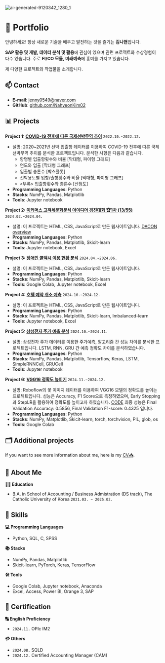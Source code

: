 ![ai-generated-9120342_1280_1](https://github.com/user-attachments/assets/36380bee-da14-4856-ba32-e40ce94ea2c7)
# 📌 Portfolio
안녕하세요! 항상 새로운 기술을 배우고 발전하는 것을 즐기는 **김나현**입니다.

**SAP 활용 및 개발, 데이터 분석 및 활용**에 관심이 있으며 관련 프로젝트와 수상경험이 다수 있습니다. 주로 **FI/CO 모듈, 미래예측**에 흥미를 가지고 있습니다.

제 다양한 프로젝트와 작업물을 소개합니다.

## 📫 Contact
- **E-mail**: [jenny0549@naver.com](mailto:jenny0549@naver.com)
- **GitHub**: [github.com/NahyeonKim02](https://github.com/NahyeonKim02)


## 📊 Projects

**Project 1: [COVID-19 전후에 따른 국제선박무역 추이](https://github.com/NahyeonKim02/Trends-in-International-Ship-Trade-before-and-after-COVID-19)** ```2022.10.~2022.12.```
- 설명: 2020~2021년 선박 입출항 데이터를 이용하여 COVID-19 전후에 따른 국제선박무역 추이를 분석한 프로젝트입니다. 분석한 사항은 다음과 같습니다.
  - 항명별 입출항횟수와 비율 [막대형, 파이형 그래프]
  - 연도와 입출 [막대형 그래프]
  - 입출별 총톤수 [박스플롯]
  - 선박용도별 입항/출항횟수와 비율 [막대형, 파이형 그래프]
  - <부록> 입출항횟수와 총톤수 [산점도]
- **Programming Languages**: Python
- **Stacks**: NumPy, Pandas, Matplotlib
- **Tools**: Jupyter notebook

**Project 2: [이커머스 고객세분화분석 아이디어 경진대회 🏆1차 (13/55)](https://dacon.io/competitions/official/236222/codeshare/9796)** ```2024.02.~2024.04.``` 
- 설명: 이 프로젝트는 HTML, CSS, JavaScript로 만든 웹사이트입니다. [DACON overview](https://dacon.io/competitions/official/236222/overview/description)
- **Programming Languages**: Python
- **Stacks**: NumPy, Pandas, Matplotlib, Skicit-learn
- **Tools**: Jupyter notebook, Excel

**Project 3: [장애인 콜택시 이용 현황 분석](https://github.com/NahyeonKim02/Analysis-of-the-Status-of-Call-Taxi-use-for-the-Disabled)** ```2024.04.~2024.06.```
- 설명: 이 프로젝트는 HTML, CSS, JavaScript로 만든 웹사이트입니다.
- **Programming Languages**: Python
- **Stacks**: NumPy, Pandas, Matplotlib, Skicit-learn
- **Tools**: Google Colab, Jupyter notebook, Excel

**Project 4: [호텔 예약 취소 예측](https://github.com/NahyeonKim02/Hotel-Reservation-Cancellation-Prediction)** ```2024.10.~2024.12.```
- 설명: 이 프로젝트는 HTML, CSS, JavaScript로 만든 웹사이트입니다.
- **Programming Languages**: Python
- **Stacks**: NumPy, Pandas, Matplotlib, Skicit-learn, Imbalanced-learn
- **Tools**: Jupyter notebook, Excel

**Project 5: [삼성전자 주가 예측 분석](https://github.com/NahyeonKim02/Samsung-Electronics-Stock-Price-Prediction)** ```2024.10.~2024.11.```
- 설명: 삼성전자 주가 데이터를 이용한 주가예측, 알고리즘 간 성능 차이를 분석한 프로젝트입니다. LSTM, RNN, GRU 간 예측 정확도 차이를 분석하였습니다.
- **Programming Languages**: Python
- **Stacks**: NumPy, Pandas, Matplotlib, Tensorflow, Keras, LSTM, SimpleRNNCell, GRUCell
- **Tools**: Jupyter notebook

**Project 6: [VGG16 정확도 높이기](https://github.com/NahyeonKim02/Increase-VGG16-Accuracy)** ```2024.11.~2024.12.```
- 설명: Roboflow의 꽃 이미지 데이터를 이용하여 VGG16 모델의 정확도를 높이는 프로젝트입니다.
  성능은 Accuracy, F1 Score으로 측정하였으며, Early Stopping과 StepLR을 활용하여 정확도를 높이고자 하였습니다. [CODE](https://colab.research.google.com/drive/1SoADC3YQ4x0CbLfskJmx-ix9w0TxPplH?usp=sharing) 최종 성능은 Final Validation Accuracy: 0.5856, Final Validation F1-score: 0.4325 입니다.
- **Programming Languages**: Python
- **Stacks**: NumPy, Matplotlib, Skicit-learn, torch, torchvision, PIL, glob, os
- **Tools**: Google Colab


## 🗂️ Additional projects
If you want to see more information about me, here is my [CV📥](https://github.com/NahyeonKim02/Hotel-Reservation-Cancellation-Prediction).


## 🔭 About Me

**🧑‍🎓 Education**
- B.A. in School of Accounting / Business Admistration (DS track), The Catholic University of Korea ```2021.03. ~ 2025.02.``` 


## 🎨 Skills
**💻 Programming Languages**
- Python, SQL, C, SPSS

**📚 Stacks**
- NumPy, Pandas, Matplotlib
- Skicit-learn, PyTorch, Keras, TensorFlow

**🛠️ Tools**
- Google Colab, Jupyter notebook, Anaconda
- Excel, Access, Power BI, Orange 3, SAP


## 🪪 Certification
**🔠 English Proficiency**
- ```2024.11.```  OPIc IM2

**💳 Others**
- ```2024.08.```  SQLD
- ```2024.12.```  Certified Accounting Manager (CAM)

